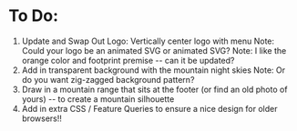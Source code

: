 # To Do:

1. Update and Swap Out Logo: Vertically center logo with menu
  Note: Could your logo be an animated SVG or animated SVG?
  Note: I like the orange color and footprint premise -- can it be updated?
2. Add in transparent background with the mountain night skies
  Note: Or do you want zig-zagged background pattern?
3. Draw in a mountain range that sits at the footer (or find an old photo of yours) -- to create a mountain silhouette
4. Add in extra CSS / Feature Queries to ensure a nice design for older browsers!!